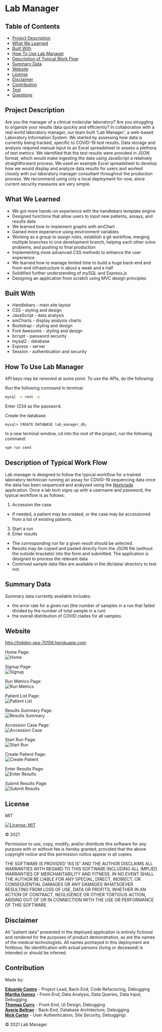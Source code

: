 # Lab Manager

## Table of Contents

- [Project Description](#project-description)
- [What We Learned](#what-we-learned)
- [Built With](#built-with)
- [How To Use Lab Manager](#how-to-use-lab-manager)
- [Description of Typical Work Flow](#description-of-typical-work-flow)
- [Summary Data](#summary-data)
- [Website](#website)
- [License](#license)
- [Disclaimer](#disclaimer)
- [Contribution](#contribution)
- [Test](#test)
- [Questions](#questions)

## Project Description

Are you the manager of a clinical molecular laboratory? Are you struggling to organize your results data quickly and efficiently? In collaboration with a real world laboratory manager, our team built 'Lab Manager', a web-based Laboratory Information System. We started by assessing how data is currently being tracked, specific to COVID-19 test results. Data storage and analysis required manual input to an Excel spreadsheet to assess a plethora of test metrics. We identified that the test results were provided in JSON format, which would make ingesting the data using JavaScript a relatively straightforward process. We used an example Excel spreadsheet to develop how we would display and analyze data results for users and worked closely with our laboratory manager consultant throughout the production process. We recommend using only a local deployment for now, since current security measures are very simple.

## What We Learned

- We got more hands-on experience with the handlebars template engine
- Designed functions that allow users to input new patients, assays, and results data
- We learned how to implement graphs with amChart
- Gained more experience using environment variables
- Working as a group to assign roles, establish a git workflow, merging multiple branches to one development branch, helping each other solve problems, and pushing to final production
- Implementing more advanced CSS methods to enhance the user experience
- We learned how to manage limited time to build a huge back-end and front-end infrastructure in about a week and a half
- Solidified further understanding of mySQL and Express.js
- Designing an application from scratch using MVC design principles

## Built With

- Handlebars - main site layout
- CSS - styling and design
- JavaScript - data analysis
- amCharts - display analysis charts
- Bootstrap - styling and design
- Font Awesome - styling and design
- bcrypt - password security
- mysql2 - database
- Express - server
- Session - authentication and security

## How To Use Lab Manager

API keys may be removed at some point. To use the APIs, do the following:

Run the following command in terminal.

```bash
mysql -u root -p
```

Enter 1234 as the password.

Create the database.

```mysql
mysql> CREATE DATABASE lab_manager_db;
```

In a new terminal window, cd into the root of the project, run the following command:

```bash
npm run seed
```

## Description of Typical Work Flow

Lab manager is designed to follow the typical workflow for a trained laboratory technician running an assay for COVID-19 sequencing data once the data has been sequenced and analyzed using the [Nextclade](https://clades.nextstrain.org/) application. Once a lab tech signs up with a username and password, the typical workflow is as follows:

1. Accession the case

- If needed, a patient may be created, or the case may be accessioned from a list of existing patients.

3. Start a run
4. Enter results

- The corresponding run for a given result should be selected.
- Results may be copied and pasted directly from the JSON file (without the outside brackets) into the form and submitted. The application is designed to process the relevant data
- Contrived sample data files are available in the db/data/ directory to test out.

## Summary Data

Summary data currently available includes:

- the error rate for a given run (the number of samples in a run that failed divided by the number of total sample in a run)
- the overall distribution of COVID clades for all samples.

## Website

http://hidden-sea-70156.herokuapp.com

Home Page:\
![Home](https://user-images.githubusercontent.com/73920328/114325559-55f9d200-9af6-11eb-9978-37d0f14c1638.png)

Signup Page:\
![Signup](https://user-images.githubusercontent.com/73920328/114325566-67db7500-9af6-11eb-987a-1e9e29242597.png)

Run Metrics Page:\
![Run Metrics](https://user-images.githubusercontent.com/73920328/114325590-86da0700-9af6-11eb-841d-ec7271d09bfc.png)

Patient List Page:\
![Patient List](https://user-images.githubusercontent.com/73920328/114325605-978a7d00-9af6-11eb-8e70-f99f9dc03591.png)

Results Summary Page:\
![Results Summary](https://user-images.githubusercontent.com/73920328/114325612-a7a25c80-9af6-11eb-912c-b57126ec40f4.png)

Accession Case Page:\
![Accession Case](https://user-images.githubusercontent.com/73920328/114325621-b8eb6900-9af6-11eb-92b0-086f8b167bd0.png)

Start Run Page:\
![Start Run](https://user-images.githubusercontent.com/73920328/114325642-cf91c000-9af6-11eb-946f-744fa65b8868.png)

Create Patient Page:\
![Create Patient](https://user-images.githubusercontent.com/73920328/114325656-e6381700-9af6-11eb-9375-471032d1e94e.png)

Enter Results Page:\
![Enter Results](https://user-images.githubusercontent.com/73920328/114325678-fbad4100-9af6-11eb-9f69-800355198ef4.png)

Submit Results Page:\
![Submit Results](https://user-images.githubusercontent.com/73920328/114325700-154e8880-9af7-11eb-97d3-1dbd25e5b0e2.png)

## License

MIT

[![License: MIT](https://img.shields.io/badge/License-MIT-yellow.svg)](https://opensource.org/licenses/MIT)

&copy; 2021

Permission to use, copy, modify, and/or distribute this software for any purpose with or without fee is hereby granted, provided that the above copyright notice and this permission notice appear in all copies.

THE SOFTWARE IS PROVIDED "AS IS" AND THE AUTHOR DISCLAIMS ALL WARRANTIES WITH REGARD TO THIS SOFTWARE INCLUDING ALL IMPLIED WARRANTIES OF MERCHANTABILITY AND FITNESS. IN NO EVENT SHALL THE AUTHOR BE LIABLE FOR ANY SPECIAL, DIRECT, INDIRECT, OR CONSEQUENTIAL DAMAGES OR ANY DAMAGES WHATSOEVER RESULTING FROM LOSS OF USE, DATA OR PROFITS, WHETHER IN AN ACTION OF CONTRACT, NEGLIGENCE OR OTHER TORTIOUS ACTION, ARISING OUT OF OR IN CONNECTION WITH THE USE OR PERFORMANCE OF THIS SOFTWARE.

## Disclaimer

All "patient data" presented in the deployed application is entirely fictional and rendered for the purposes of product demonstration, as are the names of the medical technologists. All names portrayed in this deployment are fictitious. No identification with actual persons (living or deceased) is intended or should be inferred.

## Contribution

Made by:

**[Eduardo Castro](https://github.com/mambru82)** - Project Lead, Back-End, Code Refactoring, Debugging\
**[Martha Gamez](https://github.com/marth121)** - Front-End, Data Analysis, Data Queries, Data Input, Debugging\
**[Thomas Curry](https://github.com/curryduz)** - Front-End, UI Design, Debugging\
**[Averie Beltran](https://github.com/averiebeltran)** - Back-End, Database Architecture, Debugging\
**[Nick Carter](https://github.com/NickolausCarter)** - User Authentication, Site Security, Debugging\

&copy; 2021 Lab Manager
